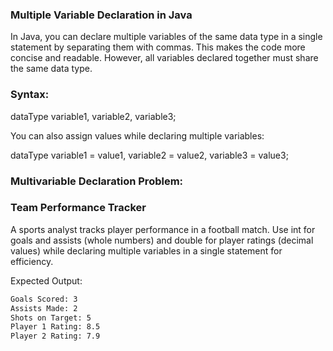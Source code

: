 ### Multiple Variable Declaration in Java

In Java, you can declare multiple variables of the same data type in a single statement by separating them with commas. This makes the code more concise and readable. However, all variables declared together must share the same data type.

### Syntax:

dataType variable1, variable2, variable3;

You can also assign values while declaring multiple variables:

dataType variable1 = value1, variable2 = value2, variable3 = value3;


### Multivariable Declaration Problem:
### Team Performance Tracker
A sports analyst tracks player performance in a football match.
Use int for goals and assists (whole numbers) and double for player ratings (decimal values) while declaring multiple variables in a single statement for efficiency.

Expected Output:
```html
Goals Scored: 3  
Assists Made: 2  
Shots on Target: 5  
Player 1 Rating: 8.5  
Player 2 Rating: 7.9
```
